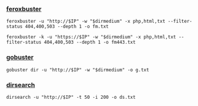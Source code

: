 ### [feroxbuster](https://epi052.github.io/feroxbuster-docs/docs/)

```
feroxbuster -u "http://$IP" -w "$dirmedium" -x php,html,txt --filter-status 404,400,503 --depth 1 -o fm.txt
```
```
feroxbuster -k -u "https://$IP" -w "$dirmedium" -x php,html,txt --filter-status 404,400,503 --depth 1 -o fm443.txt
```
### [gobuster](https://github.com/OJ/gobusterhttps://github.com/OJ/gobuster)

```
gobuster dir -u "http://$IP" -w "$dirmedium" -o g.txt
```
### [dirsearch](https://github.com/maurosoria/dirsearch)

```
dirsearch -u "http://$IP" -t 50 -i 200 -o ds.txt
```